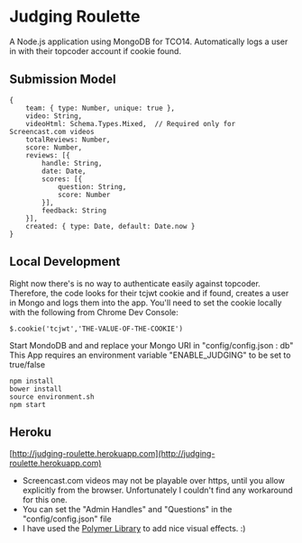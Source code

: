# Judging Roulette

A Node.js application using MongoDB for TCO14. Automatically logs a user in with their topcoder account if cookie found.

## Submission Model

```
{
    team: { type: Number, unique: true },
    video: String,
    videoHtml: Schema.Types.Mixed,  // Required only for Screencast.com videos
    totalReviews: Number,
    score: Number,
    reviews: [{
        handle: String,
        date: Date,
        scores: [{
            question: String,
            score: Number
        }],
        feedback: String
    }],
    created: { type: Date, default: Date.now }
}
```

## Local Development

Right now there's is no way to authenticate easily against topcoder. Therefore, the code looks for their tcjwt cookie and if found, creates a user in Mongo and logs them into the app. You'll need to set the cookie locally with the following from Chrome Dev Console:

```
$.cookie('tcjwt','THE-VALUE-OF-THE-COOKIE')
```

Start MondoDB and and replace your Mongo URI in "config/config.json : db"
This App requires an environment variable "ENABLE_JUDGING" to be set to true/false

```
npm install
bower install
source environment.sh
npm start
```

## Heroku

[http://judging-roulette.herokuapp.com](http://judging-roulette.herokuapp.com)

- Screencast.com videos may not be playable over https, until you allow explicitly from the browser. Unfortunately I couldn't find any workaround for this one.
- You can set the "Admin Handles" and "Questions" in the "config/config.json" file
- I have used the [Polymer Library](https://www.polymer-project.org/) to add nice visual effects. :)